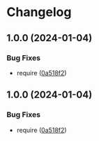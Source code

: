 # Changelog

## 1.0.0 (2024-01-04)


### Bug Fixes

* require ([0a518f2](https://github.com/xiaoshihou514/squirrel.nvim/commit/0a518f2b34f82dcad2e9d5529f81e84d353ebccd))

## 1.0.0 (2024-01-04)


### Bug Fixes

* require ([0a518f2](https://github.com/xiaoshihou514/squirrel.nvim/commit/0a518f2b34f82dcad2e9d5529f81e84d353ebccd))
